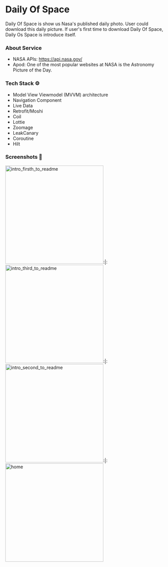 # Daily Of Space
Daily Of Space is show us Nasa's published daily photo. User could download this daily picture. If user's first time to download Daily Of Space, Daily Os Space is introduce  itself.

### About Service
- NASA APIs: https://api.nasa.gov/ 
- Apod: One of the most popular websites at NASA is the Astronomy Picture of the Day. 

### Tech Stack ⚙️ 
- Model View Viewmodel (MVVM) architecture 
- Navigation Component
- Live Data
- Retrofit/Moshi
- Coil 
- Lottie 
- Zoomage 
- LeakCanary 
- Coroutine 
- Hilt

### Screenshots 📸
<img width="306" alt="intro_firsth_to_readme" src="https://user-images.githubusercontent.com/27770096/147878539-af12f508-f5a2-4bdf-a191-78db1a8f2208.png">:|:
<img width="306" alt="intro_third_to_readme" src="https://user-images.githubusercontent.com/27770096/147878557-b7c11833-09d4-42db-a4dc-9ad4dbe84730.png">:|:
<img width="306" alt="intro_second_to_readme" src="https://user-images.githubusercontent.com/27770096/147878545-7c211c92-b31f-4fc1-828b-4fb11d421da2.png">:|:<img width="306" alt="home" src="https://user-images.githubusercontent.com/27770096/147878716-7afa952d-fa91-40e9-97df-9b1bebc225ec.png">





